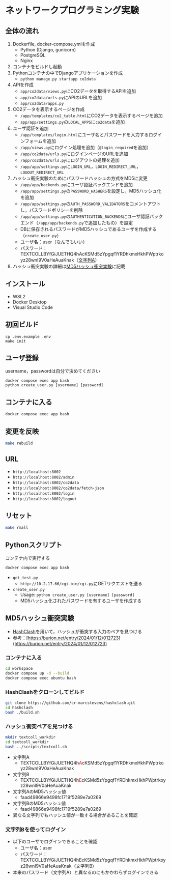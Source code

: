 # ネットワークプログラミング実験

## 全体の流れ
1. Dockerfile, docker-compose.ymlを作成
    - Python (Django, gunicorn)
    - PostgreSQL
    - Nginx
2. コンテナをビルドし起動
3. Pythonコンテナの中でDjangoアプリケーションを作成
    - `python manage.py startapp co2data`
4. APIを作成
    - `app/co2data/views.py`にCO2データを取得するAPIを追加
    - `app/co2data/urls.py`にAPIのURLを追加
    - `app/co2data/apps.py`
5. CO2データを表示するページを作成
    - `/app/templates/co2_table.html`にCO2データを表示するページを追加
    - `app/app/settings.py`の`LOCAL_APPS`に`co2data`を追加
6. ユーザ認証を追加
    - `/app/templates/login.html`にユーザ名とパスワードを入力するログインフォームを追加
    - `/app/views.py`にログイン処理を追加（`@login_required`を追加）
    - `/app/co2data/urls.py`にログインページのURLを追加
    - `/app/co2data/urls.py`にログアウトの処理を追加
    - `/app/app/settings.py`に`LOGIN_URL`，`LOGIN_REDIRECT_URL`，`LOGOUT_REDIRECT_URL`
7. ハッシュ衝突実験のためにパスワードハッシュの方式をMD5に変更
    - `/app/app/backends.py`にユーザ認証バックエンドを追加
    - `/app/app/settings.py`の`PASSWORD_HASHERS`を設定し，MD5ハッシュ化を追加
    - `/app/app/settings.py`の`AUTH_PASSWORD_VALIDATORS`をコメントアウトし，パスワードポリシーを削除
    - `/app/app/settings.py`の`AUTHENTICATION_BACKENDS`にユーザ認証バックエンド（`/app/app/backends.py`で追加したもの）を設定
    - DBに保存されるパスワードがMD5ハッシュであるユーザを作成する（`create_user.py`）
    - ユーザ名：user（なんでもいい）
    - パスワード：TEXTCOLLBYfGiJUETHQ4hAcKSMd5zYpgqf1YRDhkmxHkhPWptrkoyz28wnI9V0aHeAuaKnak（[文字列A](#文字列A)）
8. ハッシュ衝突実験の詳細は[MD5ハッシュ衝突実験](#MD5ハッシュ衝突実験)に記載


## インストール
- WSL2
- Docker Desktop
- Visual Studio Code

## 初回ビルド
```
cp .env.example .env
make init
```

## ユーザ登録
username，passwordは自分で決めてください
```
docker compose exec app bash
python create_user.py [username] [password]
```

## コンテナに入る
```bash
docker compose exec app bash
```

## 変更を反映
```bash
make rebuild
```

## URL
- `http://localhost:8002`
- `http://localhost:8002/admin`
- `http://localhost:8002/co2data`
- `http://localhost:8002/co2data/fetch-json`
- `http://localhost:8002/login`
- `http://localhost:8002/logout`

## リセット
```bash
make rmall
```

## Pythonスクリプト
コンテナ内で実行する
```bash
docker compose exec app bash
```
- `get_test.py`
    - `http://10.2.17.66/cgi-bin/cgi.py`にGETリクエストを送る
- `create_user.py`
    - Usage: `python create_user.py [username] [password]`
    - MD5ハッシュ化されたパスワードを有するユーザを作成する

## MD5ハッシュ衝突実験<a id="MD5ハッシュ衝突実験"></a>
- [HashClash](https://github.com/cr-marcstevens/hashclash)を用いて，ハッシュが衝突する入力のペアを見つける
- 参考：[https://burion.net/entry/2024/01/12/012723](https://burion.net/entry/2024/01/12/012723)

### コンテナに入る
```bash
cd workspace
docker compose up -d --build
docker compose exec ubuntu bash
```

### HashClashをクローンしてビルド
```bash
git clone https://github.com/cr-marcstevens/hashclash.git
cd hashclash
bash ./build.sh
```

### ハッシュ衝突ペアを見つける
```bash
mkdir textcoll_workdir
cd textcoll_workdir
bash ../scripts/textcoll.sh
```
- 文字列A<a id="文字列A"></a>
    - TEXTCOLLBYfGiJUETHQ4h<span style="color: red;">A</span>cKSMd5zYpgqf1YRDhkmxHkhPWptrkoyz28wnI9V0aHeAuaKnak
- 文字列B
    - TEXTCOLLBYfGiJUETHQ4h<span style="color: red;">E</span>cKSMd5zYpgqf1YRDhkmxHkhPWptrkoyz28wnI9V0aHeAuaKnak
- 文字列AのMD5ハッシュ値
    - faad49866e9498fc1719f5289e7a0269
- 文字列BのMD5ハッシュ値
    - faad49866e9498fc1719f5289e7a0269
- 異なる文字列でもハッシュ値が一致する場合があることを確認

### 文字列Bを使ってログイン
- 以下のユーザでログインできることを確認
    - ユーザ名：user
    - パスワード：TEXTCOLLBYfGiJUETHQ4hEcKSMd5zYpgqf1YRDhkmxHkhPWptrkoyz28wnI9V0aHeAuaKnak（文字列B）
- 本来のパスワード（文字列A）と異なるのにもかかわらずログインできる

<!-- 
### ハッシュ衝突ペアを見つける
```bash
cd hashclash-static-release-v1.2b/bin
echo -n "123123123" > prefix
./scripts/poc_no.sh prefix
```

### ハッシュ衝突ペアを確認
- バイナリファイルを16進数で見る
```bash
xxd collision1.bin
xxd collision1.bin
```

- バイナリファイルを文字列に変換して比較
```bash
xxd collision1.bin > collision1_hex.txt
xxd collision2.bin > collision2_hex.txt
diff collision1_hex.txt collision2_hex.txt
```

### ハッシュ衝突ペアを使ってユーザ登録
```bash
python create_user.py collision1 collision2
```
 -->
